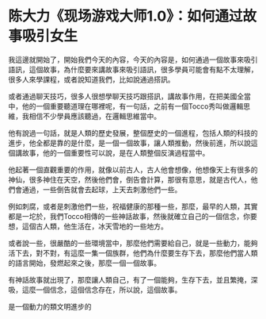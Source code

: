 # 陈大力《现场游戏大师1.0》：如何通过故事吸引女生

我這邊就開始了，開始我們今天的內容，今天的內容是，如何通過一個故事來吸引語訊，這個故事，為什麼要來講故事來吸引語訊，很多學員可能會有點不太理解，很多人來學課程，或者說知道我們，比如說通過搭訊。

或者通過聊天技巧，很多人很想學聊天技巧跟搭訊，講故事作用，在把美國全當中，他的一個重要聽道理在哪裡呢，有一句話，之前有一個Tocco秀叫做邏輯思維，我相信不少學員應該聽過，在邏輯思維當中。

他有說過一句話，就是人類的歷史發展，整個歷史的一個進程，包括人類的科技的進步，他全都是靠的是什麼，是一個一個故事，讓人類推動，然後前進，所以說這個講故事，他的一個重要性可以說，是在人類整個反演過程當中。

他起著一個直觀重要的作用，就像以前古人，古人他會想像，他想像天上有很多的神仙，很多神住在天空，然後他們會，倒告會計算，那很有意思，就是古代人，他們會通過，一些倒告就會去起球，上天去刺激他們一些。

例如刺腐，或者是刺激他們一些，祝福健康的那種一些，那麼，最早的人類，其實都是一坨於，我們Tocco相傳的一些神話故事，然後就確立自己的一個信念，你要想，這個古人類，他生活在，冰天雪地的一些地方。

或者說一些，很嚴酷的一些環境當中，那麼他們需要給自己，就是一些動力，能夠活下去，對不對，有這麼一集一個族群，他們為什麼要生存下去，那麼他們當人類的語言開始，發燃起來之後，那麼一個一個故事。

有神話故事就出現了，那麼讓人類自己，有了一個能夠，生存下去，並且繁掩，深吸，這麼一個信念，這個信念存在，所以說，這個故事。

是一個動力的類文明進步的